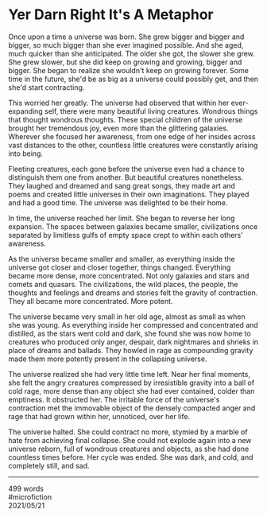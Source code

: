 # Yer Darn Right It's A Metaphor

Once upon a time a universe was born. She grew bigger and bigger and bigger, so much bigger than she ever imagined possible. And she aged, much quicker than she anticipated. The older she got, the slower she grew. She grew slower, but she did keep on growing and growing, bigger and bigger. She began to realize she wouldn't keep on growing forever. Some time in the future, she'd be as big as a universe could possibly get, and then she'd start contracting.

This worried her greatly. The universe had observed that within her ever-expanding self, there were many beautiful living creatures. Wondrous things that thought wondrous thoughts. These special children of the universe brought her tremendous joy, even more than the glittering galaxies. Wherever she focused her awareness, from one edge of her insides across vast distances to the other, countless little creatures were constantly arising into being. 

Fleeting creatures, each gone before the universe even had a chance to distinguish them one from another. But beautiful creatures nonetheless. They laughed and dreamed and sang great songs, they made art and poems and created little universes in their own imaginations. They played and had a good time. The universe was delighted to be their home.

In time, the universe reached her limit. She began to reverse her long expansion. The spaces between galaxies became smaller, civilizations once separated by limitless gulfs of empty space crept to within each others' awareness.

As the universe became smaller and smaller, as everything inside the universe got closer and closer together, things changed. Everything became more dense, more concentrated. Not only galaxies and stars and comets and quasars. The civilizations, the wild places, the people, the thoughts and feelings and dreams and stories felt the gravity of contraction. They all became more concentrated. More potent.

The universe became very small in her old age, almost as small as when she was young. As everything inside her compressed and concentrated and distilled, as the stars went cold and dark, she found she was now home to creatures who produced only anger, despair, dark nightmares and shrieks in place of dreams and ballads. They howled in rage as compounding gravity made them more potently present in the collapsing universe.

The universe realized she had very little time left. Near her final moments, she felt the angry creatures compressed by irresistible gravity into a ball of cold rage, more dense than any object she had ever contained, colder than emptiness. It obstructed her. The irritable force of the universe's contraction met the immovable object of the densely compacted anger and rage that had grown within her, unnoticed, over her life.

The universe halted. She could contract no more, stymied by a marble of hate from achieving final collapse. She could not explode again into a new universe reborn, full of wondrous creatures and objects, as she had done countless times before. Her cycle was ended. She was dark, and cold, and completely still, and sad.

---

499 words  
#microfiction  
2021/05/21  
